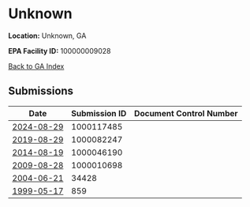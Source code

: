 # Unknown

**Location:** Unknown, GA

**EPA Facility ID:** 100000009028

[Back to GA Index](../../index.md)

## Submissions

| Date | Submission ID | Document Control Number |
|------|--------------|-------------------------|
| [2024-08-29](submissions/1000117485.md) | 1000117485 |  |
| [2019-08-29](submissions/1000082247.md) | 1000082247 |  |
| [2014-08-19](submissions/1000046190.md) | 1000046190 |  |
| [2009-08-28](submissions/1000010698.md) | 1000010698 |  |
| [2004-06-21](submissions/34428.md) | 34428 |  |
| [1999-05-17](submissions/859.md) | 859 |  |
